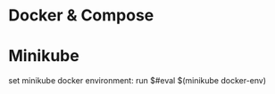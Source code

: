 Docker & Compose
================


Minikube
========

set minikube docker environment:
run $#eval $(minikube docker-env)

